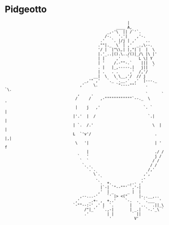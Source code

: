 # Pidgeotto
                                  
                                                          |
                                                     ____ A,
                                                 _,-'\  || /`'`.
                                                /-.   '.'|    ,'-.
                                              .'   `. |/j | ,'    ..
                                             .""|._  \` | ,'  _.,\--.
                                             '/ |  |"\\,| |,"| |  |  \
                                             |.'_..|().\../()|_/\ |\ |'
                                             | |     ,'   `    L \| Y
                                             | '    /.-""-.`    |||  \
                                             . |   |_,-----.|   j||  `
                                             | .   . .     ,'  /,'/
                                           __|  \   \ \__,'/  // j
                                       _,'" ,'   `._ `.__.'  ,'  |---._
                                     ,'    \.        `"----""'    .     `\.
                                    ,     .                       `      `
                                   /     /    ,-""""""""""""`--._  \      '
                                   |    j   ,'                   `. `     |
                                  |'.'  |  /                       `.|    |
                                  | `.  /.'                          \  | |
                                  L  `'v'/                            . |,|
                                   \   '|                             | ' f
                                        |                             ./ /
                                    `   '                             j /
                                     `  `                            / /
                                      `. .                          / /
                                        `.`.                       /,'
                                           \`.                   ,',
                                            . `                 .-
                                             `.  +.       _,.- ,'
                                              |`-| `"--""' `,'-|
                                             ,'  | _      _ |  |
                                     ,--...-'    `' |> <("     |-..__,..
                                   ,'    _.+- ,  +..'    `-.  .  `.___  '
                                  `-""--:-' ,' |  `.       |   `..   .||_\
                                       /"|_'   `.,-|       | _.|  `-.'_\ `
                                       .'        | |        ` ||
                                                  '          V' 
